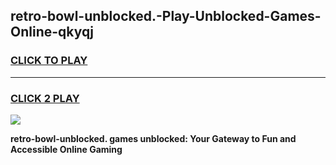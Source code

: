 
## retro-bowl-unblocked.-Play-Unblocked-Games-Online-qkyqj
<h3>
<a href="https://premium76.site?title=retro-bowl-unblocked.&ref=25A">CLICK TO PLAY</a></h3>
<hr>

<h3>
<a href="https://premium76.site?title=retro-bowl-unblocked.&ref=25A">CLICK 2 PLAY</a>
  
</h3>

<a href="https://premium76.site?title=retro-bowl-unblocked.&ref=25A"><img src="https://clearcache.store/games.png"></a>


**retro-bowl-unblocked. games unblocked: Your Gateway to Fun and Accessible Online Gaming**
